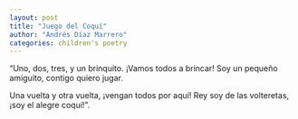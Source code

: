 ```yaml
---
layout: post
title: "Juego del Coquí"
author: "Andrés Díaz Marrero"
categories: children's poetry
---
```




“Uno, dos, tres, y un brinquito.
¡Vamos todos a brincar!
Soy un pequeño amiguito,
contigo quiero jugar.

Una vuelta y otra vuelta,
¡vengan todos por aquí!
Rey soy de las volteretas,
¡soy el alegre coquí!”.


